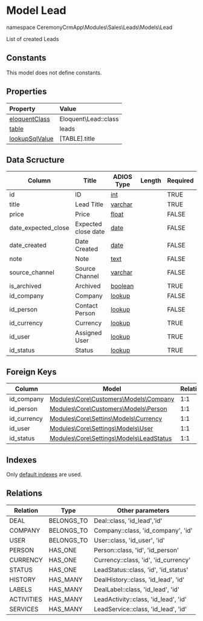 # Model Lead

namespace CeremonyCrmApp\Modules\Sales\Leads\Models\Lead

List of created Leads

## Constants

This model does not define constants.

## Properties

| Property                                                                                 | Value                |
| :--------------------------------------------------------------------------------------- | :------------------- |
| [eloquentClass](https://docs.wai.blue/adios-framework/models/properties#eloquentClass)   | Eloquent\Lead::class |
| [table](https://docs.wai.blue/adios-framework/models/properties#table)                   | leads                |
| [lookupSqlValue](https://docs.wai.blue/adios-framework/models/properties#lookupSqlValue) | [TABLE].title        |

## Data Scructure

| Column              | Title               | ADIOS Type                                                                 | Length | Required |
| ------------------- | ------------------- | -------------------------------------------------------------------------- | ------ | -------- |
| id                  | ID                  | [int](https://docs.wai.blue/adios-framework/models/attributes#int)         |        | TRUE     |
| title               | Lead Title          | [varchar](https://docs.wai.blue/adios-framework/models/attributes#varchar) |        | TRUE     |
| price               | Price               | [float](https://docs.wai.blue/adios-framework/models/attributes#float)     |        | FALSE    |
| date_expected_close | Expected close date | [date](https://docs.wai.blue/adios-framework/models/attributes#date)       |        | FALSE    |
| date_created        | Date Created        | [date](https://docs.wai.blue/adios-framework/models/attributes#date)       |        | FALSE    |
| note                | Note                | [text](https://docs.wai.blue/adios-framework/models/attributes#text)       |        | FALSE    |
| source_channel      | Source Channel      | [varchar](https://docs.wai.blue/adios-framework/models/attributes#varchar) |        | FALSE    |
| is_archived         | Archived            | [boolean](https://docs.wai.blue/adios-framework/models/attributes#boolean) |        | TRUE     |
| id_company          | Company             | [lookup](https://docs.wai.blue/adios-framework/models/attributes#lookup)   |        | FALSE    |
| id_person           | Contact Person      | [lookup](https://docs.wai.blue/adios-framework/models/attributes#lookup)   |        | FALSE    |
| id_currency         | Currency            | [lookup](https://docs.wai.blue/adios-framework/models/attributes#lookup)   |        | TRUE     |
| id_user             | Assigned User       | [lookup](https://docs.wai.blue/adios-framework/models/attributes#lookup)   |        | TRUE     |
| id_status           | Status              | [lookup](https://docs.wai.blue/adios-framework/models/attributes#lookup)   |        | TRUE     |

## Foreign Keys

| Column      | Model                                                                                | Relation | OnUpdate | OnDelete |
| ----------- | ------------------------------------------------------------------------------------ | -------- | -------- | -------- |
| id_company  | [Modules\Core\Customers\Models\Company](../../../core/customers/models/company)      | 1:1      | Cascade  | Restrict |
| id_person   | [Modules\Core\Customers\Models\Person](../../../core/customers/models/person)        | 1:1      | Cascade  | Restrict |
| id_currency | [Modules\Core\Settins\Models\Currency](../../../core/settings/models/currency)       | 1:1      | Cascade  | Restrict |
| id_user     | [Modules\Core\Settings\Models\User](../../../core/settings/models/user)              | 1:1      | Cascade  | Restrict |
| id_status   | [Modules\Core\Settings\Models\LeadStatus](../../../core/settings/models/lead-status) | 1:1      | Restrict | Restrict |

## Indexes

Only [default indexes](https://docs.wai.blue/adios-framework/default-indexes) are used.

## Relations

| Relation   | Type       | Other parameters                     |
| ---------- | ---------- | ------------------------------------ |
| DEAL       | BELONGS_TO | Deal::class, 'id_lead','id'          |
| COMPANY    | BELONGS_TO | Company::class, 'id_company', 'id'   |
| USER       | BELONGS_TO | User::class, 'id_user', 'id'         |
| PERSON     | HAS_ONE    | Person::class, 'id', 'id_person'     |
| CURRENCY   | HAS_ONE    | Currency::class, 'id', 'id_currency' |
| STATUS     | HAS_ONE    | LeadStatus::class, 'id', 'id_status' |
| HISTORY    | HAS_MANY   | DealHistory::class, 'id_lead', 'id'  |
| LABELS     | HAS_MANY   | DealLabel::class, 'id_lead', 'id'    |
| ACTIVITIES | HAS_MANY   | LeadActivity::class, 'id_lead', 'id' |
| SERVICES   | HAS_MANY   | LeadService::class, 'id_lead', 'id'  |
